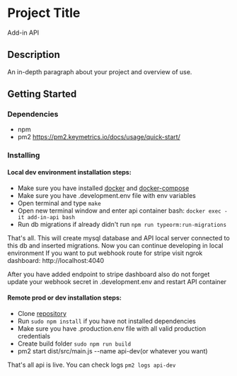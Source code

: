 # Project Title

Add-in API

## Description

An in-depth paragraph about your project and overview of use.

## Getting Started

### Dependencies

* npm
* pm2 https://pm2.keymetrics.io/docs/usage/quick-start/

### Installing

#### Local dev environment installation steps:
* Make sure you have installed [docker](https://docs.docker.com/engine/install) and [docker-compose](https://docs.docker.com/compose/install) 
* Make sure you have .development.env file with env variables
* Open terminal and type `make`
* Open new terminal window and enter 
api container bash: `docker exec -it add-in-api bash`
* Run db migrations if already didn't run `npm run typeorm:run-migrations`

That's all. This will create mysql database 
and API local server connected to this db and inserted migrations. 
Now you can continue developing in local environment
If you want to put webhook route for stripe visit ngrok dashboard:
http://localhost:4040

After you have added endpoint to stripe dashboard also 
do not forget update your webhook 
secret in .development.env and restart API container

#### Remote prod or dev installation steps:
* Clone [repository](https://github.com/appsdowonders/addin-api)
* Run `sudo npm install` if you have not installed dependencies
* Make sure you have .production.env file with all valid production credentials
* Create build folder `sudo npm run build`
* pm2 start dist/src/main.js --name api-dev(or whatever you want)

That's all api is live.
You can check logs `pm2 logs api-dev`
